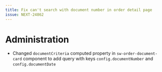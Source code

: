 ```yaml
---
title: Fix can't search with document number in order detail page
issue: NEXT-24862
---
```

# Administration
* Changed `documentCriteria` computed property in `sw-order-document-card` component to add query with keys `config.documentNumber` and `config.documentDate`
